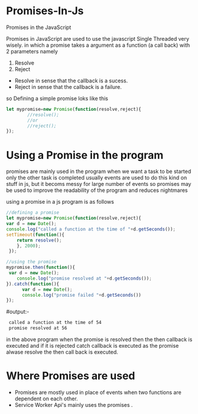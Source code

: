 # Promises-In-Js
Promises in the JavaScript 

Promises in JavaScript are used to use the javascript Single Threaded very wisely.
in which a promise takes a argument as a function (a call back) with 2 parameters namely 

1. Resolve
2. Reject

+ Resolve in sense that the callback is a sucess.
+ Reject in sense that the callback is a failure.

so Defining a simple promise loks like this 

```javascript
let mypromise=new Promise(function(resolve,reject){
        //resolve();
        //or
        //reject();
});
```
# Using a Promise in the program
  
  promises are mainly used in the program when we want a task to be started only the other task is completed
  usually events are used to do this kind on stuff in js, but it becoms messy for large number of events so
  promises may be used to improve the readability of the program and reduces nightmares
  
  using a promise in a js program is as follows
```javascript
//defining a promise
let mypromise=new Promise(function(resolve,reject){
var d = new Date();
console.log("called a function at the time of "+d.getSeconds());
setTimeout(function(){
	return resolve();
	}, 2000);
 });

//using the promise
mypromise.then(function(){
 var d = new Date();
	console.log("promise resolved at "+d.getSeconds());
}).catch(function(){
	  var d = new Date();
	  console.log("promise failed "+d.getSeconds())
});
```

#output:-
```html
 called a function at the time of 54
 promise resolved at 56
```

in the above program when the promise is resolved then the then callback is executed and if it is rejected catch callback is executed
as the promise alwase resolve the then call back is executed.

# Where Promises are used 
+ Promises are mostly used in place of events when two functions are dependent on each other.
+ Service Worker Api's mainly uses the promises .
